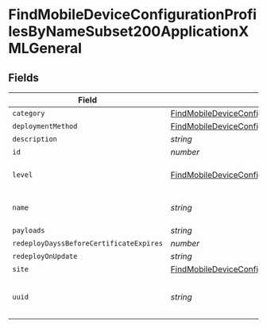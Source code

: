 # FindMobileDeviceConfigurationProfilesByNameSubset200ApplicationXMLGeneral


## Fields

| Field                                                                                                                                                                                                             | Type                                                                                                                                                                                                              | Required                                                                                                                                                                                                          | Description                                                                                                                                                                                                       | Example                                                                                                                                                                                                           |
| ----------------------------------------------------------------------------------------------------------------------------------------------------------------------------------------------------------------- | ----------------------------------------------------------------------------------------------------------------------------------------------------------------------------------------------------------------- | ----------------------------------------------------------------------------------------------------------------------------------------------------------------------------------------------------------------- | ----------------------------------------------------------------------------------------------------------------------------------------------------------------------------------------------------------------- | ----------------------------------------------------------------------------------------------------------------------------------------------------------------------------------------------------------------- |
| `category`                                                                                                                                                                                                        | [FindMobileDeviceConfigurationProfilesByNameSubset200ApplicationXMLGeneralCategory](../../models/operations/findmobiledeviceconfigurationprofilesbynamesubset200applicationxmlgeneralcategory.md)                 | :heavy_minus_sign:                                                                                                                                                                                                | N/A                                                                                                                                                                                                               |                                                                                                                                                                                                                   |
| `deploymentMethod`                                                                                                                                                                                                | [FindMobileDeviceConfigurationProfilesByNameSubset200ApplicationXMLGeneralDeploymentMethod](../../models/operations/findmobiledeviceconfigurationprofilesbynamesubset200applicationxmlgeneraldeploymentmethod.md) | :heavy_minus_sign:                                                                                                                                                                                                | N/A                                                                                                                                                                                                               |                                                                                                                                                                                                                   |
| `description`                                                                                                                                                                                                     | *string*                                                                                                                                                                                                          | :heavy_minus_sign:                                                                                                                                                                                                | N/A                                                                                                                                                                                                               |                                                                                                                                                                                                                   |
| `id`                                                                                                                                                                                                              | *number*                                                                                                                                                                                                          | :heavy_minus_sign:                                                                                                                                                                                                | N/A                                                                                                                                                                                                               | 1                                                                                                                                                                                                                 |
| `level`                                                                                                                                                                                                           | [FindMobileDeviceConfigurationProfilesByNameSubset200ApplicationXMLGeneralLevel](../../models/operations/findmobiledeviceconfigurationprofilesbynamesubset200applicationxmlgenerallevel.md)                       | :heavy_minus_sign:                                                                                                                                                                                                | Level of the configuration profile                                                                                                                                                                                |                                                                                                                                                                                                                   |
| `name`                                                                                                                                                                                                            | *string*                                                                                                                                                                                                          | :heavy_check_mark:                                                                                                                                                                                                | Name of the configuration profile                                                                                                                                                                                 | Corporate Wireless                                                                                                                                                                                                |
| `payloads`                                                                                                                                                                                                        | *string*                                                                                                                                                                                                          | :heavy_minus_sign:                                                                                                                                                                                                | N/A                                                                                                                                                                                                               |                                                                                                                                                                                                                   |
| `redeployDayssBeforeCertificateExpires`                                                                                                                                                                           | *number*                                                                                                                                                                                                          | :heavy_minus_sign:                                                                                                                                                                                                | N/A                                                                                                                                                                                                               |                                                                                                                                                                                                                   |
| `redeployOnUpdate`                                                                                                                                                                                                | *string*                                                                                                                                                                                                          | :heavy_minus_sign:                                                                                                                                                                                                | N/A                                                                                                                                                                                                               | Newly Assigned                                                                                                                                                                                                    |
| `site`                                                                                                                                                                                                            | [FindMobileDeviceConfigurationProfilesByNameSubset200ApplicationXMLGeneralSite](../../models/operations/findmobiledeviceconfigurationprofilesbynamesubset200applicationxmlgeneralsite.md)                         | :heavy_minus_sign:                                                                                                                                                                                                | N/A                                                                                                                                                                                                               |                                                                                                                                                                                                                   |
| `uuid`                                                                                                                                                                                                            | *string*                                                                                                                                                                                                          | :heavy_minus_sign:                                                                                                                                                                                                | N/A                                                                                                                                                                                                               | 55900BDC-347C-58B1-D249-F32244B11D30                                                                                                                                                                              |